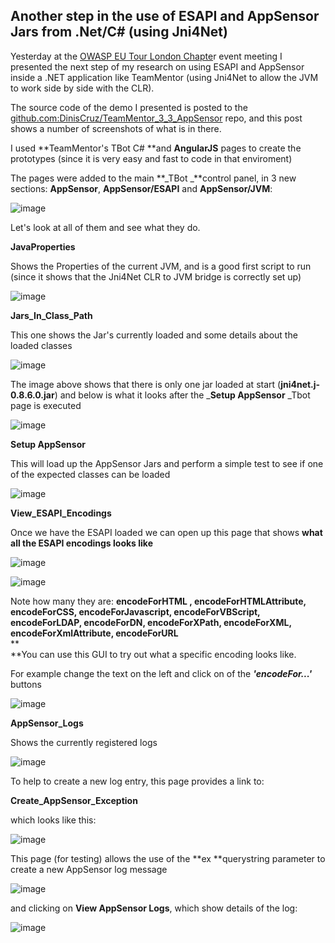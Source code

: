 ##  Another step in the use of ESAPI and AppSensor Jars from .Net/C# (using Jni4Net) 

Yesterday at the [OWASP EU Tour London Chapte](https://www.owasp.org/index.php/EUTour2013_London_Agenda)r event meeting I presented the next step of my research on using ESAPI and AppSensor inside a .NET application like TeamMentor (using Jni4Net to allow the JVM to work side by side with the CLR).

The source code of the demo I presented is posted to the [github.com:DinisCruz/TeamMentor_3_3_AppSensor](http://github.com:DinisCruz/TeamMentor_3_3_AppSensor) repo, and this post shows a number of screenshots of what is in there.

I used **TeamMentor's TBot C# **and **AngularJS** pages to create the prototypes (since it is very easy and fast to code in that enviroment)  
  
The pages were added to the main **_TBot _**control panel, in 3 new sections: **AppSensor**, **AppSensor/ESAPI** and **AppSensor/JVM**:

![image](images/image_thumb_2.png)

Let's look at all of them and see what they do.

**JavaProperties**  
  
Shows the Properties of the current JVM, and is a good first script to run (since it shows that the Jni4Net CLR to JVM bridge is correctly set up)

![image](images/image_thumb[1].png)

**Jars_In_Class_Path**

This one shows the Jar's currently loaded and some details about the loaded classes

![image](images/image_thumb[2].png)

The image above shows that there is only one jar loaded at start (**jni4net.j-0.8.6.0.jar**) and below is what it looks after the _**Setup AppSensor**  _Tbot page is executed

![image](images/image_thumb[3].png)

**Setup AppSensor**  

This will load up the AppSensor Jars and perform a simple test to see if one of the expected classes can be loaded

![image](images/image_thumb[4].png)

**View_ESAPI_Encodings**  

Once we have the ESAPI loaded we can open up this page that shows **what all the ESAPI encodings looks like**

![image](images/image_thumb[5].png)

![image](images/image_thumb[7].png)

Note how many they are: **encodeForHTML , encodeForHTMLAttribute, encodeForCSS, encodeForJavascript, encodeForVBScript, encodeForLDAP, encodeForDN, encodeForXPath, encodeForXML, encodeForXmlAttribute, encodeForURL**  
**  
**You can use this GUI to try out what a specific encoding looks like.

For example change the text on the left and click on of the **_'encodeFor...'_** buttons

![image](images/image_thumb[9].png)

**AppSensor_Logs**  

Shows the currently registered logs

![image](images/image_thumb[10].png)

To help to create a new log entry, this page provides a link to:

**Create_AppSensor_Exception**

which looks like this:

![image](images/image_thumb[11].png)

This page (for testing) allows the use of the **ex **querystring parameter to create a new AppSensor log message

![image](images/image_thumb[12].png)

and clicking on **View AppSensor Logs**, which show details of the log:

![image](images/image_thumb[13].png)
